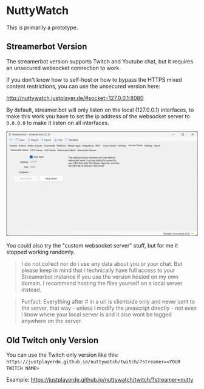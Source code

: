 # NuttyWatch

This is primarily a prototype.

## Streamerbot Version

The streamerbot version supports Twitch and Youtube chat, but it requires an unsecured websocket connection to work.

If you don't know how to self-host or how to bypass the HTTPS mixed content restrictions, you can use the unsecured version here:

http://nuttywatch.justplayer.de/#socket=127.0.0.1:8080


By default, streamer.bot will only listen on the local (127.0.0.1) interfaces, to make this work you have to set the ip address of the websocket server to `0.0.0.0` to make it listen on all interfaces.

![Streamer.bot websocket server example](assets/streamerbot_websocket_settings.png?raw=true "Example of the Websocket server settings you can use.")

You could also try the "custom websocket server" stuff, but for me it stopped working randomly.

> I do not collect nor do i use any data about you or your chat. But please keep in mind that i technically have full access to your Streamerbot instance if you use the version hosted on my own domain. I recommend hosting the files yourself on a local server instead.

> Funfact: Everything after # in a url is clientside only and never sent to the server, that way - unless i modify the javascript directly - not even i know where your local server is and it also wont be logged anywhere on the server.

## Old Twitch only Version

You can use the Twitch only version like this:
`https://justplayerde.github.io/nuttywatch/twitch/?streamer=<YOUR TWITCH NAME>`

Example: https://justplayerde.github.io/nuttywatch/twitch/?streamer=nutty